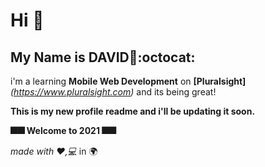 # Hi :wave:
## My Name is DAVID:dart::octocat:
i'm a learning **Mobile Web Development** on **[Pluralsight]**_(https://www.pluralsight.com)_ and its being great!

**This is my new profile readme and i'll be updating it soon.**

**:fireworks::fireworks: Welcome to 2021 :fireworks::fireworks:**
                                              
  _made with :heart:,:computer:_ in :earth_africa:
